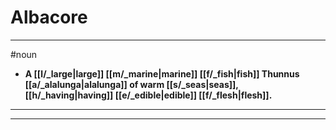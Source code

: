 # Albacore
---
#noun
- **A [[l/_large|large]] [[m/_marine|marine]] [[f/_fish|fish]] Thunnus [[a/_alalunga|alalunga]] of warm [[s/_seas|seas]], [[h/_having|having]] [[e/_edible|edible]] [[f/_flesh|flesh]].**
---
---

